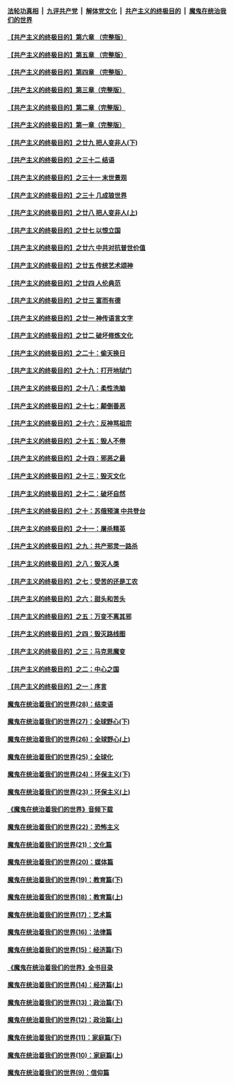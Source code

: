 ####  [法轮功真相](../../../../basic/blob/master/README.md?t=07050931) &nbsp;|&nbsp; [九评共产党](../../../../9ping.md/blob/master/README.md?t=07050931) &nbsp;|&nbsp; [解体党文化](../../../../jtdwh.md/blob/master/README.md?t=07050931)  &nbsp;|&nbsp; [共产主义的终极目的](../../../../gczydzjmd.md/blob/master/README.md?t=07050931) &nbsp;|&nbsp; [魔鬼在统治我们的世界](../../../../mgztzwmdsj.md/blob/master/README.md?t=07050931) 

#### [【共产主义的终极目的】第六章 （完整版）](../pages/nsc422/n11428913.md?t=07050931) 

#### [【共产主义的终极目的】第五章 （完整版）](../pages/nsc422/n11428912.md?t=07050931) 

#### [【共产主义的终极目的】第四章 （完整版）](../pages/nsc422/n11428907.md?t=07050931) 

#### [【共产主义的终极目的】第三章（完整版）](../pages/nsc422/n11428848.md?t=07050931) 

#### [【共产主义的终极目的】第二章（完整版）](../pages/nsc422/n11428831.md?t=07050931) 

#### [【共产主义的终极目的】第一章（完整版）](../pages/nsc422/n11417651.md?t=07050931) 

#### [【共产主义的终极目的】之廿九 把人变非人(下)](../pages/nsc422/n11344140.md?t=07050931) 

#### [【共产主义的终极目的】之三十二 结语](../pages/nsc422/n11360535.md?t=07050931) 

#### [【共产主义的终极目的】之三十一 末世景观](../pages/nsc422/n11351129.md?t=07050931) 

#### [【共产主义的终极目的】之三十 几成狼世界](../pages/nsc422/n11348280.md?t=07050931) 

#### [【共产主义的终极目的】之廿八 把人变非人(上)](../pages/nsc422/n11340492.md?t=07050931) 

#### [【共产主义的终极目的】之廿七 以恨立国](../pages/nsc422/n11336944.md?t=07050931) 

#### [【共产主义的终极目的】之廿六 中共对抗普世价值](../pages/nsc422/n11324785.md?t=07050931) 

#### [【共产主义的终极目的】之廿五 传统艺术颂神](../pages/nsc422/n11296396.md?t=07050931) 

#### [【共产主义的终极目的】之廿四 人伦典范](../pages/nsc422/n11296397.md?t=07050931) 

#### [【共产主义的终极目的】之廿三 富而有德](../pages/nsc422/n11283598.md?t=07050931) 

#### [【共产主义的终极目的】之廿一 神传语言文字](../pages/nsc422/n11263265.md?t=07050931) 

#### [【共产主义的终极目的】之廿二 破坏修炼文化](../pages/nsc422/n11245728.md?t=07050931) 

#### [【共产主义的终极目的】之二十：偷天换日](../pages/nsc422/n11238846.md?t=07050931) 

#### [【共产主义的终极目的】之十九：打开地狱门](../pages/nsc422/n11206376.md?t=07050931) 

#### [【共产主义的终极目的】之十八：柔性洗脑](../pages/nsc422/n11199994.md?t=07050931) 

#### [【共产主义的终极目的】之十七：颠倒善恶](../pages/nsc422/n11179782.md?t=07050931) 

#### [【共产主义的终极目的】之十六：反神骂祖宗](../pages/nsc422/n11166798.md?t=07050931) 

#### [【共产主义的终极目的】之十五：毁人不倦](../pages/nsc422/n11166792.md?t=07050931) 

#### [【共产主义的终极目的】之十四：邪恶之最](../pages/nsc422/n11150249.md?t=07050931) 

#### [【共产主义的终极目的】之十三：毁灭文化](../pages/nsc422/n11135227.md?t=07050931) 

#### [【共产主义的终极目的】之十二：破坏自然](../pages/nsc422/n11135214.md?t=07050931) 

#### [【共产主义的终极目的】之十：苏俄预演 中共登台](../pages/nsc422/n11118424.md?t=07050931) 

#### [【共产主义的终极目的】之十一：屠杀精英](../pages/nsc422/n11118442.md?t=07050931) 

#### [【共产主义的终极目的】之九：共产邪灵一路杀](../pages/nsc422/n11114139.md?t=07050931) 

#### [【共产主义的终极目的】之八：毁灭人类](../pages/nsc422/n11108503.md?t=07050931) 

#### [【共产主义的终极目的】之七：受苦的还是工农](../pages/nsc422/n11101809.md?t=07050931) 

#### [【共产主义的终极目的】之六：甜头和苦头](../pages/nsc422/n11096971.md?t=07050931) 

#### [【共产主义的终极目的】之五：万变不离其邪](../pages/nsc422/n11091285.md?t=07050931) 

#### [【共产主义的终极目的】之四：毁灭路线图](../pages/nsc422/n11086284.md?t=07050931) 

#### [【共产主义的终极目的】之三：马克思魔变](../pages/nsc422/n11061941.md?t=07050931) 

#### [【共产主义的终极目的】之二：中心之国](../pages/nsc422/n11047728.md?t=07050931) 

#### [【共产主义的终极目的】之一：序言](../pages/nsc422/n11086077.md?t=07050931) 

#### [魔鬼在统治着我们的世界(28)：结束语](../pages/nsc422/n10936246.md?t=07050931) 

#### [魔鬼在统治着我们的世界(27)：全球野心(下)](../pages/nsc422/n10928319.md?t=07050931) 

#### [魔鬼在统治着我们的世界(26)：全球野心(上)](../pages/nsc422/n10900318.md?t=07050931) 

#### [魔鬼在统治着我们的世界(25)：全球化](../pages/nsc422/n10788205.md?t=07050931) 

#### [魔鬼在统治着我们的世界(24)：环保主义(下)](../pages/nsc422/n10695307.md?t=07050931) 

#### [魔鬼在统治着我们的世界(23)：环保主义(上)](../pages/nsc422/n10688613.md?t=07050931) 

#### [《魔鬼在统治着我们的世界》音频下载](../pages/nsc422/n10635553.md?t=07050931) 

#### [魔鬼在统治着我们的世界(22)：恐怖主义](../pages/nsc422/n10614727.md?t=07050931) 

#### [魔鬼在统治着我们的世界(21)：文化篇](../pages/nsc422/n10597706.md?t=07050931) 

#### [魔鬼在统治着我们的世界(20)：媒体篇](../pages/nsc422/n10586579.md?t=07050931) 

#### [魔鬼在统治着我们的世界(19)：教育篇(下)](../pages/nsc422/n10564808.md?t=07050931) 

#### [魔鬼在统治着我们的世界(18)：教育篇(上)](../pages/nsc422/n10526970.md?t=07050931) 

#### [魔鬼在统治着我们的世界(17)：艺术篇](../pages/nsc422/n10499093.md?t=07050931) 

#### [魔鬼在统治着我们的世界(16)：法律篇](../pages/nsc422/n10485969.md?t=07050931) 

#### [魔鬼在统治着我们的世界(15)：经济篇(下)](../pages/nsc422/n10469975.md?t=07050931) 

#### [《魔鬼在统治着我们的世界》全书目录](../pages/nsc422/n10464261.md?t=07050931) 

#### [魔鬼在统治着我们的世界(14)：经济篇(上)](../pages/nsc422/n10457370.md?t=07050931) 

#### [魔鬼在统治着我们的世界(13)：政治篇(下)](../pages/nsc422/n10448270.md?t=07050931) 

#### [魔鬼在统治着我们的世界(12)：政治篇(上)](../pages/nsc422/n10444576.md?t=07050931) 

#### [魔鬼在统治着我们的世界(11)：家庭篇(下)](../pages/nsc422/n10440961.md?t=07050931) 

#### [魔鬼在统治着我们的世界(10)：家庭篇(上)](../pages/nsc422/n10435448.md?t=07050931) 

#### [魔鬼在统治着我们的世界(9)：信仰篇](../pages/nsc422/n10432159.md?t=07050931) 

